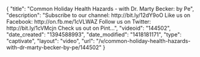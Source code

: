 {
    "title": "Common Holiday Health Hazards - with Dr. Marty Becker: by Pe",
    "description": "Subscribe to our channel: http:\/\/bit.ly\/12dY9oO Like us on Facebook: http:\/\/on.fb.me\/1cVLWAZ Follow us on Twitter: http:\/\/bit.ly\/1cVMcjn Check us out on Pint...",
    "videoid": "144502",
    "date_created": "1394588993",
    "date_modified": "1418181171",
    "type": "captivate",
    "layout": "video",
    "url": "\/v\/common-holiday-health-hazards-with-dr-marty-becker-by-pe\/144502"
}